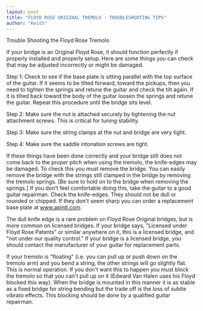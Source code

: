 ```yaml
---
layout: post
title: "FLOYD ROSE ORIGINAL TREMOLO - TROUBLESHOOTING TIPS"
author: "Keith"
---
```


Trouble Shooting the Floyd Rose Tremolo

If your bridge is an Original Floyd Rose, it should function perfectly if properly installed and properly setup. Here are some things you can check that may be adjusted incorrectly or might be damaged.

Step 1:
Check to see if the base plate is sitting parallel with the top surface of the guitar. If it seems to be tilted forward, toward the pickups, then you need to tighten the springs and retune the guitar and check the tilt again. If it is tilted back toward the body of the guitar loosen the springs and retune the guitar. Repeat this procedure until the bridge sits level.

Step 2:
Make sure the nut is attached securely by tightening the nut attachment screws. This is critical for tuning stability.

Step 3:
Make sure the string clamps at the nut and bridge are very tight.

Step 4:
Make sure the saddle intonation screws are tight.

If these things have been done correctly and your bridge still does not come back to the proper pitch when using the tremolo, the knife-edges may be damaged. To check this you must remove the bridge. You can easily remove the bridge with the strings still clamped in the bridge by removing the tremolo springs. [Be sure to hold on to the bridge when removing the springs.] If you don't feel comfortable doing this, take the guitar to a good guitar repairman. Check the knife-edges. They should not be dull or rounded or chipped. If they don't seem sharp you can order a replacement base plate at www.apintl.com.

The dull knife edge is a rare problem on Floyd Rose Original bridges, but is more common on
licensed bridges. If your bridge says, "Licensed under Floyd Rose Patents" or similar anywhere on it, this is a
licensed bridge, and "not under our quality control." If your bridge is a licensed bridge, you should contact the manufacturer of your guitar for replacement parts.

If your tremolo is "floating" (i.e. you can pull up or push down on the tremolo arm) and you bend a string, the other strings will go slightly flat. This is normal operation. If you don't want this to happen you must block the tremolo so that you can't pull up on it (Edward Van Halen uses his Floyd blocked this way). When the bridge is mounted in this manner it is as stable as a fixed bridge for string bending but the trade off is the loss of subtle vibrato effects. This blocking should be done by a qualified guitar repairman.



